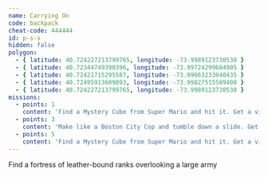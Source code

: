 ```yaml
---
name: Carrying On
code: backpack
cheat-code: 444444
id: p-s-s
hidden: false
polygon:
  - { latitude: 40.724227213799765, longitude: -73.9989123730538 }
  - { latitude: 40.72344749390396, longitude: -73.99724299684905 }
  - { latitude: 40.72421715295587, longitude: -73.99663233040435 }
  - { latitude: 40.72495913609893, longitude: -73.99827515589408 }
  - { latitude: 40.724227213799765, longitude: -73.9989123730538 }
missions:
  - points: 1
    content: 'Find a Mystery Cube from Super Mario and hit it. Get a video for a power up of 2 stars.'
  - points: 3
    content: 'Make like a Boston City Cop and tumble down a slide. Get the scene on video for 3 points.'
  - points: 5
    content: 'Find a Mystery Cube from Super Mario and hit it. Get a video for a power up of 2 stars.'
---
```


Find a fortress of leather-bound ranks overlooking a large army
